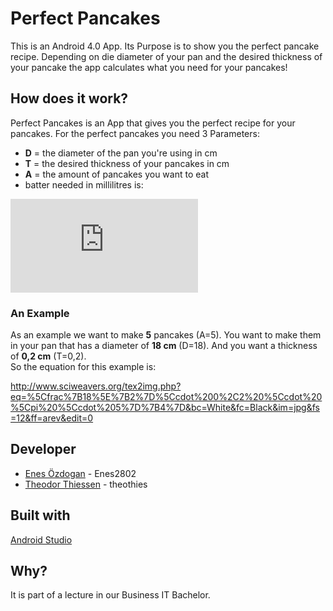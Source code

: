 # Perfect Pancakes

This is an Android 4.0 App. Its Purpose is to show you the perfect pancake recipe.
Depending on die diameter of your pan and the desired thickness of your pancake the app calculates what you need for your pancakes!

## How does it work?

Perfect Pancakes is an App that gives you the perfect recipe for your pancakes.
For the perfect pancakes you need 3 Parameters:
* **D** = the diameter of the pan you're using in cm
* **T** = the desired thickness of your pancakes in cm
* **A** = the amount of pancakes you want to eat
* batter needed in millilitres is: 

![equation](http://www.sciweavers.org/tex2img.php?eq=%5Cfrac%7BD%5E%7B2%7D%5Ccdot%20T%20%5Ccdot%20%5Cpi%20%5Ccdot%20A%7D%7B4%7D&bc=White&fc=Black&im=jpg&fs=12&ff=arev&edit=0)

### An Example

As an example we want to make **5** pancakes (A=5). You want to make them in your pan that has a diameter of **18 cm** (D=18). And you want a thickness of **0,2 cm** (T=0,2).  
So the equation for this example is:  

http://www.sciweavers.org/tex2img.php?eq=%5Cfrac%7B18%5E%7B2%7D%5Ccdot%200%2C2%20%5Ccdot%20%5Cpi%20%5Ccdot%205%7D%7B4%7D&bc=White&fc=Black&im=jpg&fs=12&ff=arev&edit=0

## Developer

* [Enes Özdogan](https://github.com/Enes2802) - Enes2802
* [Theodor Thiessen](https://github.com/theothies) - theothies

## Built with

[Android Studio](https://developer.android.com/studio)

## Why?

It is part of a lecture in our Business IT Bachelor.
